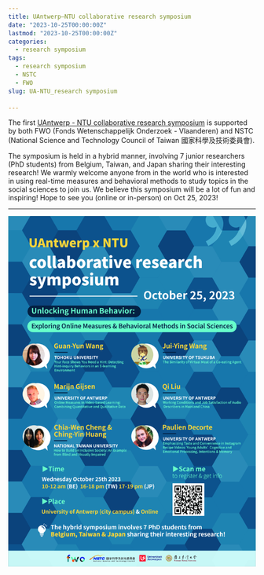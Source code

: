 ```yaml
---
title: UAntwerp—NTU collaborative research symposium
date: "2023-10-25T00:00:00Z"
lastmod: "2023-10-25T00:00:00Z"
categories:
  - research symposium
tags:
  - research symposium
  - NSTC
  - FWO
slug: UA-NTU_research symposium

---
```

The first [UAntwerp - NTU collaborative research symposium](https://yilunjheng.com/) is supported by both FWO (Fonds Wetenschappelijk Onderzoek - Vlaanderen) and NSTC (National Science and Technology Council of Taiwan 國家科學及技術委員會).

The symposium is held in a hybrid manner, involving 7 junior researchers (PhD students) from Belgium, Taiwan, and Japan sharing their interesting research!
We warmly welcome anyone from in the world who is interested in using real-time measures and behavioral methods to study topics in the social sciences to join us.
We believe this symposium will be a lot of fun and inspiring! Hope to see you (online or in-person) on Oct 25, 2023!

---

![jpg](UA_NTU_symposium2023.jpg)
